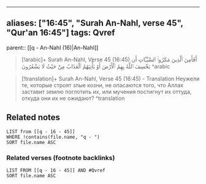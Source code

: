 
---
aliases: ["16:45", "Surah An-Nahl, verse 45", "Qur'an 16:45"]
tags: Qvref
---

parent:: [[q - An-Nahl (16)|An-Nahl]]

> [!arabic]+ Surah An-Nahl, Verse 45 (16:45)
> <span class="quran-arabic">أَفَأَمِنَ ٱلَّذِينَ مَكَرُوا۟ ٱلسَّيِّـَٔاتِ أَن يَخْسِفَ ٱللَّهُ بِهِمُ ٱلْأَرْضَ أَوْ يَأْتِيَهُمُ ٱلْعَذَابُ مِنْ حَيْثُ لَا يَشْعُرُونَ</span>
^arabic

> [!translation]+ Surah An-Nahl, Verse 45 (16:45) - Translation
> Неужели те, которые строят злые козни, не опасаются того, что Аллах заставит землю поглотить их, или мучения постигнут их оттуда, откуда они их не ожидают?
^translation



## Related notes
```dataview
LIST from [[q - 16 - 45]]
WHERE !contains(file.name, "q - ")
SORT file.name ASC
```

### Related verses (footnote backlinks)
```dataview
LIST FROM [[q - 16 - 45]] AND #Qvref
SORT file.name ASC
```


